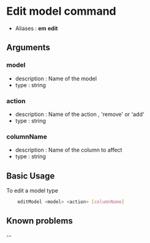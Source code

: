 # Edit model command

- Aliases : **em** **edit**

## Arguments

### model
- description : Name of the model
- type : string

### action
- description : Name of the action , 'remove' or 'add'
- type : string

### columnName
- description : Name of the column to affect
- type : string

## Basic Usage

To edit a model type

```sh
    editModel <model> <action> [columnName]
```

## Known problems

--